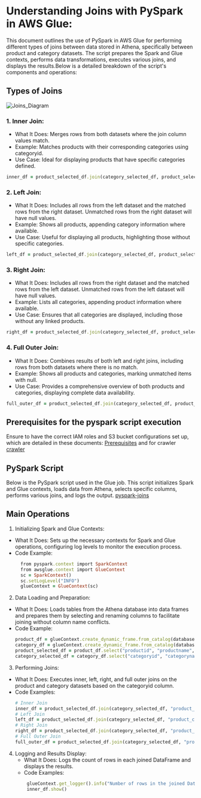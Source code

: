 
# Understanding Joins with PySpark in AWS Glue:

This document outlines the use of PySpark in AWS Glue for performing different types of joins between data stored in Athena, specifically between product and category datasets. The script prepares the Spark and Glue contexts, performs data transformations, executes various joins, and displays the results.Below is a detailed breakdown of the script's components and operations:

## Types of Joins

![Joins_Diagram](https://github.com/sarutlaa/tinitiate-aws-glue/assets/141533429/4e134bfc-8804-4f57-80e6-af11137383af)


### 1. Inner Join:
  - What It Does: Merges rows from both datasets where the join column values match.
  - Example: Matches products with their corresponding categories using categoryid.
  - Use Case: Ideal for displaying products that have specific categories defined.
```ruby
inner_df = product_selected_df.join(category_selected_df, product_selected_df["product_categoryid"] == category_selected_df["categoryid"], "inner")
```
    
### 2. Left Join:

  - What It Does: Includes all rows from the left dataset and the matched rows from the right dataset. Unmatched rows from the right dataset will have null values.
  - Example: Shows all products, appending category information where available.
  - Use Case: Useful for displaying all products, highlighting those without specific categories.
```ruby
left_df = product_selected_df.join(category_selected_df, product_selected_df["product_categoryid"] == category_selected_df["categoryid"], "left")
```
    
### 3. Right Join:

  - What It Does: Includes all rows from the right dataset and the matched rows from the left dataset. Unmatched rows from the left dataset will have null values.
  - Example: Lists all categories, appending product information where available.
  - Use Case: Ensures that all categories are displayed, including those without any linked products.
```ruby
right_df = product_selected_df.join(category_selected_df, product_selected_df["product_categoryid"] == category_selected_df["categoryid"], "right")
```

### 4. Full Outer Join:

  - What It Does: Combines results of both left and right joins, including rows from both datasets where there is no match.
  - Example: Shows all products and categories, marking unmatched items with null.
  - Use Case: Provides a comprehensive overview of both products and categories, displaying complete data availability.
```ruby
full_outer_df = product_selected_df.join(category_selected_df, product_selected_df["product_categoryid"] == category_selected_df["categoryid"], "outer")
```
## Prerequisites for the pyspark script execution

Ensure to have the correct IAM roles and S3 bucket configurations set up, which are detailed in these documents:
[Prerequisites]((/prerequisites.md)) and for crawler [crawler](/aws-glue-crawler.md)


## PySpark Script
Below is the PySpark script used in the Glue job. This script initializes Spark and Glue contexts, loads data from Athena, selects specific columns, performs various joins, and logs the output.
[pyspark-joins](../glue-code/ti-pyspark-joins.py)

## Main Operations
1. Initializing Spark and Glue Contexts:
  - What It Does: Sets up the necessary contexts for Spark and Glue operations, configuring log levels to monitor the execution process.
  - Code Example:
    ```ruby
      from pyspark.context import SparkContext
      from awsglue.context import GlueContext
      sc = SparkContext()
      sc.setLogLevel("INFO")
      glueContext = GlueContext(sc)
      ```
2. Data Loading and Preparation:
  - What It Does: Loads tables from the Athena database into data frames and prepares them by selecting and renaming columns to facilitate joining without column name conflicts.
  - Code Example:
    ```ruby
    product_df = glueContext.create_dynamic_frame.from_catalog(database="glue_db", table_name="product").toDF()
    category_df = glueContext.create_dynamic_frame.from_catalog(database="glue_db", table_name="category").toDF()
    product_selected_df = product_df.select("productid", "productname", "categoryid", "unit_price").withColumnRenamed("categoryid", "product_categoryid")
    category_selected_df = category_df.select("categoryid", "categoryname")
    ```

3. Performing Joins:
  - What It Does: Executes inner, left, right, and full outer joins on the product and category datasets based on the categoryid column.
  - Code Examples:
     ```ruby
    # Inner Join
    inner_df = product_selected_df.join(category_selected_df, "product_categoryid" == "categoryid", "inner")
    # Left Join
    left_df = product_selected_df.join(category_selected_df, "product_categoryid" == "categoryid", "left")
    # Right Join
    right_df = product_selected_df.join(category_selected_df, "product_categoryid" == "categoryid", "right")
    # Full Outer Join
    full_outer_df = product_selected_df.join(category_selected_df, "product_categoryid" == "categoryid", "outer")
    ```
     
4. Logging and Results Display:
   - What It Does: Logs the count of rows in each joined DataFrame and displays the results.
   - Code Examples:
     ```ruby
      glueContext.get_logger().info("Number of rows in the joined DataFrame: {}".format(inner_df.count()))
      inner_df.show()
    ```
     





